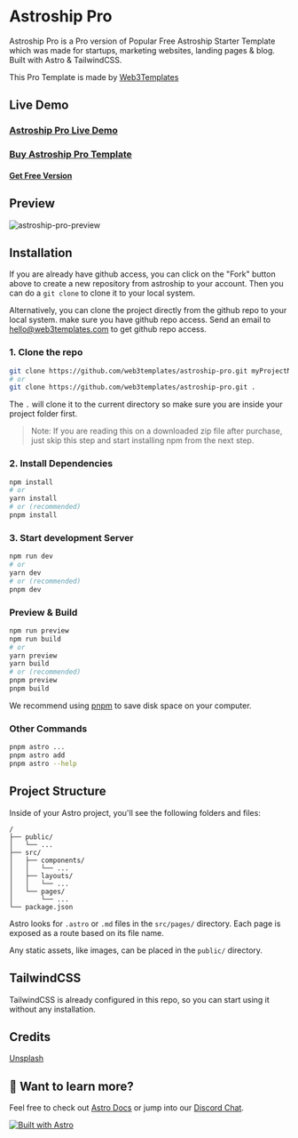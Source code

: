 # Astroship Pro

Astroship Pro is a Pro version of Popular Free Astroship Starter Template which was made for startups, marketing websites, landing pages & blog. Built with Astro & TailwindCSS.

This Pro Template is made by [Web3Templates](https://web3templates.com)

## Live Demo

### [Astroship Pro Live Demo](https://astroship-pro.web3templates.com/)

### [Buy Astroship Pro Template](https://web3templates.com/templates/astroship-pro-astro-saas-website-template)

#### [Get Free Version](https://web3templates.com/templates/astroship-starter-website-template-for-astro)

## Preview

![astroship-pro-preview](https://github.com/web3templates/astroship-pro/assets/1884712/17ca044c-c8ce-4a0a-8780-f078c2ef0cc4)

## Installation

If you are already have github access, you can click on the "Fork" button above to create a new repository from astroship to your account. Then you can do a `git clone` to clone it to your local system.

Alternatively, you can clone the project directly from the github repo to your local system. make sure you have github repo access. Send an email to hello@web3templates.com to get github repo access.

### 1. Clone the repo

```bash
git clone https://github.com/web3templates/astroship-pro.git myProjectName
# or
git clone https://github.com/web3templates/astroship-pro.git .
```

The `.` will clone it to the current directory so make sure you are inside your project folder first.

> Note: If you are reading this on a downloaded zip file after purchase, just skip this step and start installing npm from the next step.

### 2. Install Dependencies

```bash
npm install
# or
yarn install
# or (recommended)
pnpm install
```

### 3. Start development Server

```bash
npm run dev
# or
yarn dev
# or (recommended)
pnpm dev
```

### Preview & Build

```bash
npm run preview
npm run build
# or
yarn preview
yarn build
# or (recommended)
pnpm preview
pnpm build
```

We recommend using [pnpm](https://pnpm.io/) to save disk space on your computer.

### Other Commands

```bash
pnpm astro ...
pnpm astro add
pnpm astro --help
```

## Project Structure

Inside of your Astro project, you'll see the following folders and files:

```
/
├── public/
│   └── ...
├── src/
│   ├── components/
│   │   └── ...
│   ├── layouts/
│   │   └── ...
│   └── pages/
│       └── ...
└── package.json
```

Astro looks for `.astro` or `.md` files in the `src/pages/` directory. Each page is exposed as a route based on its file name.

Any static assets, like images, can be placed in the `public/` directory.

## TailwindCSS

TailwindCSS is already configured in this repo, so you can start using it without any installation.

## Credits

[Unsplash](https://unsplash.com)

## 👀 Want to learn more?

Feel free to check out [Astro Docs](https://docs.astro.build) or jump into our [Discord Chat](https://web3templates.com/discord).

[![Built with Astro](https://astro.badg.es/v1/built-with-astro.svg)](https://astro.build)
